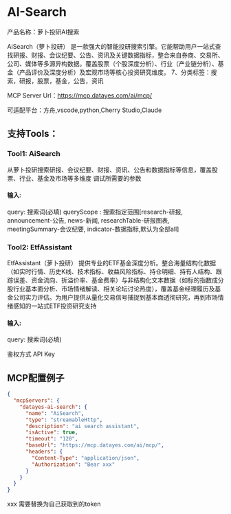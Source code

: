 # AI-Search

产品名称：萝卜投研AI搜索



AiSearch（萝卜投研） 是一款强大的智能投研搜索引擎。它能帮助用户一站式查找研报、财报、会议纪要、公告、资讯及关键数据指标，整合来自券商、交易所、公司、媒体等多源异构数据。覆盖股票（个股深度分析）、行业（产业链分析）、基金（产品评价及深度分析）及宏观市场等核心投资研究维度。
7、分类标签：搜索，研报，股票，基金，公告，资讯

MCP Server Url：https://mcp.datayes.com/ai/mcp/

可适配平台：方舟,vscode,python,Cherry Studio,Claude

## 支持Tools：


### Tool1: AiSearch 
从萝卜投研搜索研报、会议纪要、财报、资讯、公告和数据指标等信息，覆盖股票、行业、基金及市场等多维度
调试所需要的参数

#### 输入:
query: 搜索词(必填)
queryScope : 搜索指定范围[research-研报, announcement-公告, news-新闻, researchTable-研报图表, meetingSummary-会议纪要, indicator-数据指标,默认为全部all]

### Tool2: EtfAssistant
EtfAssistant（萝卜投研） 提供专业的ETF基金深度分析。整合海量结构化数据（如实时行情、历史K线、技术指标、收益风险指标、持仓明细、持有人结构、跟踪误差、资金流向、折溢价率、基金费率）与非结构化文本数据（如标的指数成分股行业基本面分析、市场情绪解读、相关论坛讨论热度），覆盖基金经理履历及基金公司实力评估。为用户提供从量化交易信号捕捉到基本面透彻研究，再到市场情绪感知的一站式ETF投资研究支持

#### 输入:
query: 搜索词(必填)

鉴权方式
API Key

## MCP配置例子
```json
{
  "mcpServers": {
    "datayes-ai-search": {
      "name": "AiSearch",
      "type": "streamableHttp",
      "description": "ai search assistant",
      "isActive": true,
      "timeout": "120",
      "baseUrl": "https://mcp.datayes.com/ai/mcp/",
      "headers": {
        "Content-Type": "application/json",
        "Authorization": "Bear xxx"
      }
    }
  }
}
```

xxx 需要替换为自己获取到的token
